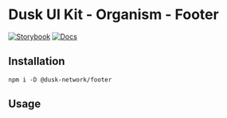 # Dusk UI Kit - Organism - Footer

[![Storybook](https://img.shields.io/badge/Storybook-Component_Playground-%23FF4785?style=flat&logo=storybook)](https://dusk-network.github.io/dusk-ui-kit/?path=/story/components-atoms-footer)
[![Docs](https://img.shields.io/badge/Documentation-%235E35CF?style=flat)](https://dusk-network.github.io/dusk-ui-kit/docs/components/atoms/footer)

## Installation

```
npm i -D @dusk-network/footer
```

## Usage

<!-- MARKDOWN-AUTO-DOCS:START (CODE:src=../../../examples/src/Footer.svelte) -->
<!-- MARKDOWN-AUTO-DOCS:END -->
